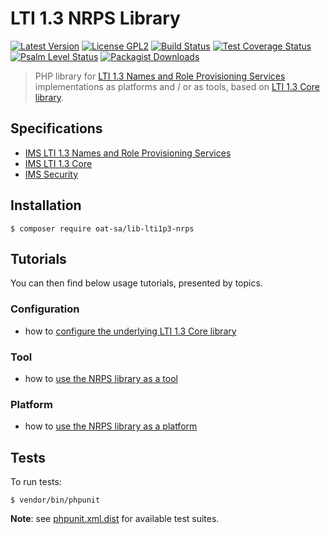 # LTI 1.3 NRPS Library

[![Latest Version](https://img.shields.io/github/tag/oat-sa/lib-lti1p3-nrps.svg?style=flat&label=release)](https://github.com/oat-sa/lib-lti1p3-nrps/tags)
[![License GPL2](http://img.shields.io/badge/licence-GPL%202.0-blue.svg)](http://www.gnu.org/licenses/gpl-2.0.html)
[![Build Status](https://github.com/oat-sa/lib-lti1p3-nrps/actions/workflows/build.yaml/badge.svg?branch=master)](https://github.com/oat-sa/lib-lti1p3-nrps/actions)
[![Test Coverage Status](https://coveralls.io/repos/github/oat-sa/lib-lti1p3-nrps/badge.svg?branch=master)](https://coveralls.io/github/oat-sa/lib-lti1p3-nrps?branch=master)
[![Psalm Level Status](https://shepherd.dev/github/oat-sa/lib-lti1p3-nrps/level.svg)](https://shepherd.dev/github/oat-sa/lib-lti1p3-nrps)
[![Packagist Downloads](http://img.shields.io/packagist/dt/oat-sa/lib-lti1p3-nrps.svg)](https://packagist.org/packages/oat-sa/lib-lti1p3-nrps)

> PHP library for [LTI 1.3 Names and Role Provisioning Services](https://www.imsglobal.org/spec/lti-nrps/v2p0) implementations as platforms and / or as tools, based on [LTI 1.3 Core library](https://github.com/oat-sa/lib-lti1p3-core).

## Specifications

- [IMS LTI 1.3 Names and Role Provisioning Services](https://www.imsglobal.org/spec/lti-nrps/v2p0)
- [IMS LTI 1.3 Core](http://www.imsglobal.org/spec/lti/v1p3)
- [IMS Security](https://www.imsglobal.org/spec/security/v1p0)

## Installation

```console
$ composer require oat-sa/lib-lti1p3-nrps
```

## Tutorials

You can then find below usage tutorials, presented by topics.

### Configuration

- how to [configure the underlying LTI 1.3 Core library](../lib-lti1p3-core/doc/quickstart/configuration.md)

### Tool

- how to [use the NRPS library as a tool](doc/tool.md)

### Platform

- how to [use the NRPS library as a platform](doc/platform.md)

## Tests

To run tests:

```console
$ vendor/bin/phpunit
```
**Note**: see [phpunit.xml.dist](https://github.com/oat-sa/lib-lti1p3-nrps/blob/master/phpunit.xml.dist) for available test suites.